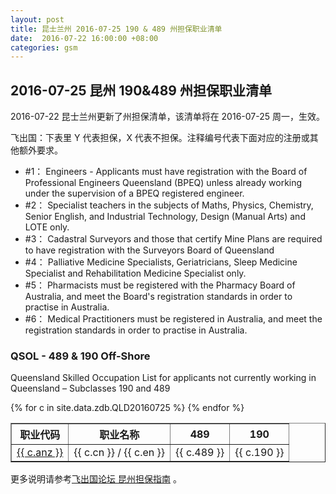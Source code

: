 ```yaml
---
layout: post
title: 昆士兰州 2016-07-25 190 & 489 州担保职业清单
date:  2016-07-22 16:00:00 +08:00
categories: gsm
---
```


## 2016-07-25 昆州 190&489 州担保职业清单

2016-07-22 昆士兰州更新了州担保清单，该清单将在 2016-07-25 周一，生效。

飞出国：下表里 Y 代表担保，X 代表不担保。注释编号代表下面对应的注册或其他额外要求。

- #1： Engineers - Applicants must have registration with the Board of Professional Engineers Queensland (BPEQ) unless already working under the supervision of a BPEQ registered engineer.		
- #2： Specialist teachers in the subjects of Maths, Physics, Chemistry, Senior English, and Industrial Technology, Design (Manual Arts) and LOTE only.		
- #3： Cadastral Surveyors and those that certify Mine Plans are required to have registration with the Surveyors Board of Queensland 
- #4： Palliative Medicine Specialists, Geriatricians, Sleep Medicine Specialist and Rehabilitation Medicine Specialist only.		
- #5： Pharmacists must be registered with the Pharmacy Board of Australia, and meet the Board's registration standards in order to practise in Australia.		
- #6： Medical Practitioners must be registered in Australia, and meet the registration standards in order to practise in Australia.		

### QSOL - 489 & 190 Off-Shore

Queensland Skilled Occupation List for applicants not currently working in Queensland – Subclasses 190 and 489

<table border = "1" cellpadding="1" cellspacing="0">
<tr>
<th>职业代码</th>
<th>职业名称</th>
<th>489</th>
<th>190</th>
</tr>
{% for c in site.data.zdb.QLD20160725 %}
<tr>
<td> <a href="http://anzsco.cgvisa.com/{{ c.anz }}" target="_blank">{{ c.anz }}</a> </td>
<td> {{ c.cn }} / {{ c.en }} </td>
<td> {{ c.489 }} </td>
<td> {{ c.190 }} </td>

</tr>
{% endfor %}
</table>

更多说明请参考<a href="http://bbs.fcgvisa.com/t/eoi/2845/" target="blank">飞出国论坛 昆州担保指南</a> 。
